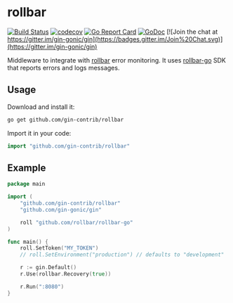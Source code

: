 # rollbar

[![Build Status](https://travis-ci.org/gin-contrib/rollbar.svg)](https://travis-ci.org/gin-contrib/rollbar)
[![codecov](https://codecov.io/gh/gin-contrib/rollbar/branch/master/graph/badge.svg)](https://codecov.io/gh/gin-contrib/rollbar)
[![Go Report Card](https://goreportcard.com/badge/github.com/gin-contrib/rollbar)](https://goreportcard.com/report/github.com/gin-contrib/rollbar)
[![GoDoc](https://godoc.org/github.com/gin-contrib/rollbar?status.svg)](https://godoc.org/github.com/gin-contrib/rollbar)
[![Join the chat at https://gitter.im/gin-gonic/gin](https://badges.gitter.im/Join%20Chat.svg)](https://gitter.im/gin-gonic/gin)

Middleware to integrate with [rollbar](https://rollbar.com/) error monitoring. It uses [rollbar-go](https://github.com/rollbar/rollbar-go) SDK that reports errors and logs messages.

## Usage

Download and install it:

```sh
go get github.com/gin-contrib/rollbar
```

Import it in your code:

```go
import "github.com/gin-contrib/rollbar"
```

## Example

```go
package main

import (
	"github.com/gin-contrib/rollbar"
	"github.com/gin-gonic/gin"

	roll "github.com/rollbar/rollbar-go"
)

func main() {
	roll.SetToken("MY_TOKEN")
	// roll.SetEnvironment("production") // defaults to "development"

	r := gin.Default()
	r.Use(rollbar.Recovery(true))

	r.Run(":8080")
}
```
